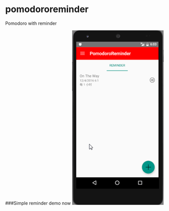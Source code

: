 # pomodororeminder
Pomodoro with reminder

###Simple reminder demo now
![](https://github.com/hannasun/pomodororeminder/blob/master/app/sample.gif)

